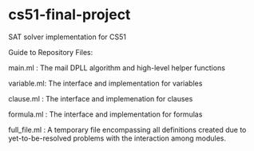 # cs51-final-project
SAT solver implementation for CS51

Guide to Repository Files:

main.ml : The mail DPLL algorithm and high-level helper functions

variable.ml: The interface and implementation for variables

clause.ml : The interface and implemenation for clauses

formula.ml : The interface and implementation for formulas

full_file.ml : A temporary file encompassing all definitions created due
    to yet-to-be-resolved problems with the interaction among modules.